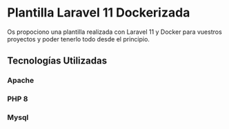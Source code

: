# Plantilla Laravel 11 Dockerizada

Os propociono una plantilla realizada con Laravel 11 y Docker para vuestros proyectos y poder tenerlo todo desde el principio.

## Tecnologías Utilizadas

### Apache
### PHP 8
### Mysql



